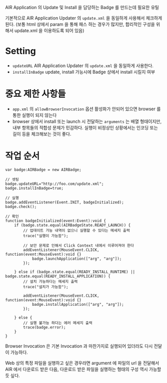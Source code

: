 AIR Application 의 Update 및 Install 을 담당하는 Badge 를 만드는데 필요한 유틸

기본적으로 AIR Application Updater 의 `update.xml` 을 동일하게 사용해서 체크하게 된다. (보통 html 상에서 param 을 통해 패스 하는 경우가 많지만, 합리적인 구성을 위해서 update.xml 을 이용하도록 되어 있음)

# Setting

- `updateURL` AIR Application Updater 의 `update.xml` 을 동일하게 사용한다.
- `installInBadge` update, install 가능시에 Badge 상에서 install 시킬지 여부

# 중요 제한 사항들

- `app.xml` 의 `allowBrowserInvocation` 옵션 활성화가 안되어 있으면 browser 를 통한 실행이 되지 않는다
- browser 상에서 install 또는 launch 시 전달하는 `arguments` 는 배열 형태이지만, 내부 항목들의 적합성 문제가 민감하다. 실행이 비정상인 상황에서는 인코딩 또는 길이 등을 체크해보는 것이 좋다. 

# 작업 순서

	var badge:AIRBadge = new AIRBadge;
	
	// 셋팅
	badge.updateURL="http://foo.com/update.xml";
	badge.installInBadge=true;
	
	// 실행
	badge.addEventListener(Event.INIT, badgeInitialized);
	badge.check();

	// 확인
	function badgeInitialized(event:Event):void {
		if (badge.state.equal(AIRBadgeState.READY_LAUNCH)) {
			// 업데이트 가능 내역이 없으니 실행할 수 있다는 메세지 출력
			trace("실행이 가능함");
			
			// 보안 문제로 인해서 Click Context 내에서 이루어져야 한다
			addEventListener(MouseEvent.CLICK, function(event:MouseEvent):void {}
				badge.launchApplication(["arg", "arg"]);
			});
			
		} else if (badge.state.equal(READY_INSTALL_RUNTIME) || badge.state.equal(READY_INSTALL_APPLICATION)) {
			// 설치 가능하다는 메세지 출력
			trace("설치가 가능함");
			
			addEventListener(MouseEvent.CLICK, function(event:MouseEvent):void {}
				badge.installApplication(["arg", "arg"]);
			});
			
		} else {
			// 실행 불가능 하다는 에러 메세지 출력
			trace(badge.error);
		}
	}

Browser Invocation 은 기본 Invocation 과 마찬가지로 실행되어 있더라도 다시 전달이 가능하다.

Web 상의 특정 파일을 실행하고 싶은 경우라면 argument 에 파일의 url 을 전달해서 AIR 에서 다운로드 받은 다음, 다운로드 받은 파일을 실행하는 형태의 구성 역시 가능할듯 싶다.